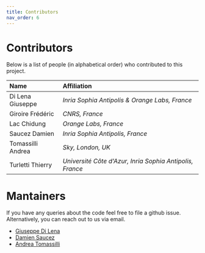 ```yaml
---
title: Contributors
nav_order: 6
---
```


# Contributors

Below is a list of people (in alphabetical order) who contributed to this project.

| Name              | Affiliation                                             |
|:------------------|:--------------------------------------------------------|
| Di Lena Giuseppe  | *Inria Sophia Antipolis & Orange Labs, France*          |
| Giroire Frédéric  | *CNRS, France*                                          |
| Lac Chidung       | *Orange Labs, France*                                   |
| Saucez Damien     | *Inria Sophia Antipolis, France*                                                        |
| Tomassilli Andrea | *Sky, London, UK*|
| Turletti Thierry  | *Université Côte d'Azur, Inria Sophia Antipolis, France*|

# Mantainers

If you have any queries about the code feel free to file a github issue.  
Alternatively, you can reach out to us via email.

- [Giuseppe Di Lena](mailto:giuseppe.di-lena@inria.fr)  
- [Damien Saucez](mailto:damien.saucez@gmail.com)  
- [Andrea Tomassilli](mailto:andrea.tomassilli@gmail.com)
